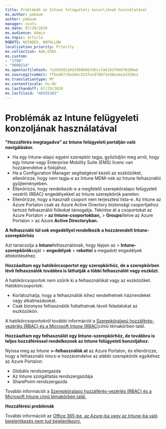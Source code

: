 ```yaml
---
title: Problémák az Intune felügyeleti konzoljának használatával
ms.author: pebaum
author: pebaum
manager: scotv
ms.date: 07/29/2020
ms.audience: Admin
ms.topic: article
ROBOTS: NOINDEX, NOFOLLOW
localization_priority: Priority
ms.collection: Adm_O365
ms.custom:
- "1790"
- "9000214"
ms.openlocfilehash: 7a36d502a92d360b06336ccfa6183f666f0260ab
ms.sourcegitcommit: ffbed67c0a16ec423fa1d79b71e48ea4e2d320e1
ms.translationtype: MT
ms.contentlocale: hu-HU
ms.lasthandoff: 07/29/2020
ms.locfileid: "46555383"
---
```

# <a name="problems-using-the-intune-admin-console"></a>Problémák az Intune felügyeleti konzoljának használatával

**"Hozzáférés megtagadva" az Intune felügyeleti portálján való navigáláskor.**

- Ha egy Intune-alapú egyéni szerepkör tagja, győződjön meg arról, hogy egy Intune-vagy Enterprise Mobility Suite (EMS) licenc van hozzárendelve a fiókjához.
- Ha a Configuration Manager segítségével kezeli az eszközöket, ellenőrizze, hogy nem tagja-e az Intune MDM-nek az Intune felhasználói gyűjteményében.
- Ellenőrizze, hogy rendelkezik-e a megfelelő szerepköralapú felügyeleti vezérlő (RBAC) engedélyekkel az Intune szerepkörök panelen.
- Ellenőrizze, hogy a használt csoport nem terjesztési lista-e. Az Intune az Azure Portalon csak az Azure Active Directory biztonsági csoportjaihoz tartozó felhasználói fiókokat támogatja. Tekintse át a csoportokat az Azure Portalon > **az Intune-csoportokban,**  >  **Groups**illetve az Azure Portalon > az Azure **Active Directoryban.**

**A felhasználó túl sok engedéllyel rendelkezik a hozzárendelt Intune-szerepkörhöz**

Azt tanácsolja a **Intune**felhasználónak, hogy lépjen az  >  **Intune-szerepkörök**saját  >  **engedélyek**  >  **rekettel** a megadott engedélyek áttekintéséhez.

**Hozzáadtam egy hatókörcsoportot egy szerepkörhöz, de a szerepkörben lévő felhasználók továbbra is láthatják a többi felhasználót vagy eszközt.**

A hatókörcsoportok nem szűrik ki a felhasználókat vagy az eszközöket. Hatókörcsoportok:

- Korlátozhatja, hogy a felhasználók kihez rendelhetnek házirendeket vagy alkalmazásokat.
- Csak bizonyos felhasználók futtathatnak távoli feladatokat az eszközökön.

A hatókörcsoportokról további információt a [Szerepköralapú hozzáférés-vezérlés (RBAC) és a Microsoft Intune (RBAC)](https://docs.microsoft.com/intune/role-based-access-control)című témakörben talál.

**Hozzáadtam egy felhasználót egy Intune-szerepkörhöz, de továbbra is teljes hozzáféréssel rendelkeznek az Intune felügyeleti konzoljához.**

Nyissa meg az Intune **>-felhasználók at** az Azure Portalon, és ellenőrizze, hogy a felhasználó nincs-e hozzárendelve az alábbi szerepkörök egyikéhez az Azure Portalon:

- Globális rendszergazda
- Az Intune szolgáltatás rendszergazdája
- SharePoint-rendszergazda

További információt a [Szerepköralapú hozzáférés-vezérlés (RBAC) és a Microsoft Intune című témakörben talál.](https://docs.microsoft.com/intune/role-based-access-control)

**Hozzáférési problémák**

További információt az [Office 365-be, az Azure-ba vagy az Intune-ba való bejelentkezés nem tud bejelentkezni.](https://support.microsoft.com/help/2412085/you-can-t-sign-in-to-office-365-azure-or-intune)
